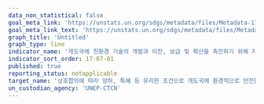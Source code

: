 ```yaml
---
data_non_statistical: false
goal_meta_link: 'https://unstats.un.org/sdgs/metadata/files/Metadata-17-07-01.pdf'
goal_meta_link_text: 'https://unstats.un.org/sdgs/metadata/files/Metadata-17-07-01.pdf'
graph_title: 'Untitled'
graph_type: line
indicator_name: '개도국에 친환경 기술의 개발과 이전, 보급 및 확산을 촉진하기 위해 지원하는 총 금액'
indicator_sort_order: 17-07-01
published: true
reporting_status: notapplicable
target_name: '상호합의에 따라 양허, 특혜 등 유리한 조건으로 개도국에 환경적으로 안전한 기술의 개발, 이전, 전파 및 확산을 증진'
un_custodian_agency: 'UNEP-CTCN'
---
```

